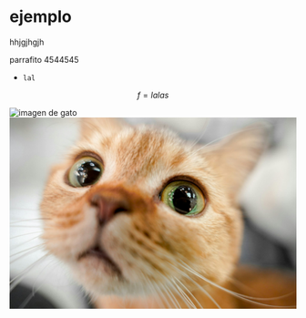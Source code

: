 # ejemplo

hhjgjhgjh

parrafito
4544545


*     lal

$$f = lalas$$

![imagen de gato](https://images.theconversation.com/files/651621/original/file-20250226-32-jxjhmy.jpg)
![imagen de gato](./gato.jpg)

